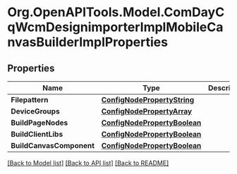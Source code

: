 # Org.OpenAPITools.Model.ComDayCqWcmDesignimporterImplMobileCanvasBuilderImplProperties
## Properties

Name | Type | Description | Notes
------------ | ------------- | ------------- | -------------
**Filepattern** | [**ConfigNodePropertyString**](ConfigNodePropertyString.md) |  | [optional] 
**DeviceGroups** | [**ConfigNodePropertyArray**](ConfigNodePropertyArray.md) |  | [optional] 
**BuildPageNodes** | [**ConfigNodePropertyBoolean**](ConfigNodePropertyBoolean.md) |  | [optional] 
**BuildClientLibs** | [**ConfigNodePropertyBoolean**](ConfigNodePropertyBoolean.md) |  | [optional] 
**BuildCanvasComponent** | [**ConfigNodePropertyBoolean**](ConfigNodePropertyBoolean.md) |  | [optional] 

[[Back to Model list]](../README.md#documentation-for-models) [[Back to API list]](../README.md#documentation-for-api-endpoints) [[Back to README]](../README.md)

